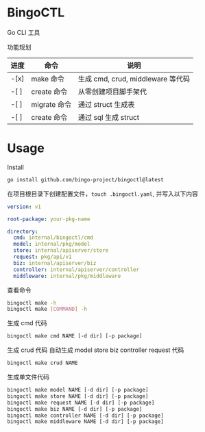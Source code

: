# BingoCTL

Go CLI 工具

功能规划

| 进度   | 命令         | 说明                           |
|------|------------|------------------------------|
| -[x] | make 命令    | 生成 cmd, crud, middleware 等代码 |
| -[ ] | create 命令  | 从零创建项目脚手架代                   |
| -[ ] | migrate 命令 | 通过 struct 生成表                |
| -[ ] | create 命令  | 通过 sql 生成 struct             |

# Usage

Install

```bash
go install github.com/bingo-project/bingoctl@latest
```

在项目根目录下创建配置文件，`touch .bingoctl.yaml`, 并写入以下内容

```yaml
version: v1

root-package: your-pkg-name

directory:
  cmd: internal/bingoctl/cmd
  model: internal/pkg/model
  store: internal/apiserver/store
  request: pkg/api/v1
  biz: internal/apiserver/biz
  controller: internal/apiserver/controller
  middleware: internal/pkg/middleware
```

查看命令

```bash
bingoctl make -h
bingoctl make [COMMAND] -h
```

生成 cmd 代码

```bash
bingoctl make cmd NAME [-d dir] [-p package]
```

生成 crud 代码
自动生成 model store biz controller request 代码

```bash
bingoctl make crud NAME
```

生成单文件代码

```bash
bingoctl make model NAME [-d dir] [-p package]
bingoctl make store NAME [-d dir] [-p package]
bingoctl make request NAME [-d dir] [-p package]
bingoctl make biz NAME [-d dir] [-p package]
bingoctl make controller NAME [-d dir] [-p package]
bingoctl make middleware NAME [-d dir] [-p package]
```
